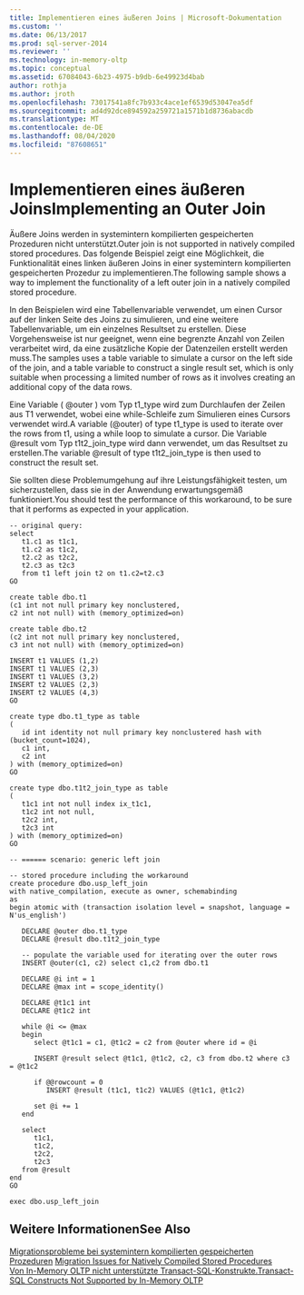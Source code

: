 ```yaml
---
title: Implementieren eines äußeren Joins | Microsoft-Dokumentation
ms.custom: ''
ms.date: 06/13/2017
ms.prod: sql-server-2014
ms.reviewer: ''
ms.technology: in-memory-oltp
ms.topic: conceptual
ms.assetid: 67084043-6b23-4975-b9db-6e49923d4bab
author: rothja
ms.author: jroth
ms.openlocfilehash: 73017541a8fc7b933c4ace1ef6539d53047ea5df
ms.sourcegitcommit: ad4d92dce894592a259721a1571b1d8736abacdb
ms.translationtype: MT
ms.contentlocale: de-DE
ms.lasthandoff: 08/04/2020
ms.locfileid: "87608651"
---
```

# <a name="implementing-an-outer-join"></a><span data-ttu-id="52b56-102">Implementieren eines äußeren Joins</span><span class="sxs-lookup"><span data-stu-id="52b56-102">Implementing an Outer Join</span></span>
  <span data-ttu-id="52b56-103">Äußere Joins werden in systemintern kompilierten gespeicherten Prozeduren nicht unterstützt.</span><span class="sxs-lookup"><span data-stu-id="52b56-103">Outer join is not supported in natively compiled stored procedures.</span></span> <span data-ttu-id="52b56-104">Das folgende Beispiel zeigt eine Möglichkeit, die Funktionalität eines linken äußeren Joins in einer systemintern kompilierten gespeicherten Prozedur zu implementieren.</span><span class="sxs-lookup"><span data-stu-id="52b56-104">The following sample shows a way to implement the functionality of a left outer join in a natively compiled stored procedure.</span></span>  
  
 <span data-ttu-id="52b56-105">In den Beispielen wird eine Tabellenvariable verwendet, um einen Cursor auf der linken Seite des Joins zu simulieren, und eine weitere Tabellenvariable, um ein einzelnes Resultset zu erstellen. Diese Vorgehensweise ist nur geeignet, wenn eine begrenzte Anzahl von Zeilen verarbeitet wird, da eine zusätzliche Kopie der Datenzeilen erstellt werden muss.</span><span class="sxs-lookup"><span data-stu-id="52b56-105">The samples uses a table variable to simulate a cursor on the left side of the join, and a table variable to construct a single result set, which is only suitable when processing a limited number of rows as it involves creating an additional copy of the data rows.</span></span>  
  
 <span data-ttu-id="52b56-106">Eine Variable ( @outer ) vom Typ t1_type wird zum Durchlaufen der Zeilen aus T1 verwendet, wobei eine while-Schleife zum Simulieren eines Cursors verwendet wird.</span><span class="sxs-lookup"><span data-stu-id="52b56-106">A variable (@outer) of type t1_type is used to iterate over the rows from t1, using a while loop to simulate a cursor.</span></span> <span data-ttu-id="52b56-107">Die Variable @result vom Typ t1t2_join_type wird dann verwendet, um das Resultset zu erstellen.</span><span class="sxs-lookup"><span data-stu-id="52b56-107">The variable @result of type t1t2_join_type is then used to construct the result set.</span></span>  
  
 <span data-ttu-id="52b56-108">Sie sollten diese Problemumgehung auf ihre Leistungsfähigkeit testen, um sicherzustellen, dass sie in der Anwendung erwartungsgemäß funktioniert.</span><span class="sxs-lookup"><span data-stu-id="52b56-108">You should test the performance of this workaround, to be sure that it performs as expected in your application.</span></span>  
  
```  
-- original query:  
select   
   t1.c1 as t1c1,  
   t1.c2 as t1c2,  
   t2.c2 as t2c2,  
   t2.c3 as t2c3  
   from t1 left join t2 on t1.c2=t2.c3  
GO  
  
create table dbo.t1  
(c1 int not null primary key nonclustered,  
c2 int not null) with (memory_optimized=on)  
  
create table dbo.t2  
(c2 int not null primary key nonclustered,  
c3 int not null) with (memory_optimized=on)  
  
INSERT t1 VALUES (1,2)  
INSERT t1 VALUES (2,3)  
INSERT t1 VALUES (3,2)  
INSERT t2 VALUES (2,3)  
INSERT t2 VALUES (4,3)  
GO  
  
create type dbo.t1_type as table  
(  
   id int identity not null primary key nonclustered hash with (bucket_count=1024),  
   c1 int,  
   c2 int  
) with (memory_optimized=on)  
GO  
  
create type dbo.t1t2_join_type as table  
(  
   t1c1 int not null index ix_t1c1,  
   t1c2 int not null,  
   t2c2 int,  
   t2c3 int  
) with (memory_optimized=on)  
GO  
  
-- ====== scenario: generic left join  
  
-- stored procedure including the workaround  
create procedure dbo.usp_left_join  
with native_compilation, execute as owner, schemabinding  
as  
begin atomic with (transaction isolation level = snapshot, language = N'us_english')  
  
   DECLARE @outer dbo.t1_type  
   DECLARE @result dbo.t1t2_join_type  
  
   -- populate the variable used for iterating over the outer rows  
   INSERT @outer(c1, c2) select c1,c2 from dbo.t1  
  
   DECLARE @i int = 1  
   DECLARE @max int = scope_identity()  
  
   DECLARE @t1c1 int  
   DECLARE @t1c2 int  
  
   while @i <= @max  
   begin     
      select @t1c1 = c1, @t1c2 = c2 from @outer where id = @i  
  
      INSERT @result select @t1c1, @t1c2, c2, c3 from dbo.t2 where c3 = @t1c2  
  
      if @@rowcount = 0   
         INSERT @result (t1c1, t1c2) VALUES (@t1c1, @t1c2)  
  
      set @i += 1  
   end  
  
   select   
      t1c1,  
      t1c2,  
      t2c2,  
      t2c3  
   from @result  
end  
GO  
  
exec dbo.usp_left_join  
```  
  
## <a name="see-also"></a><span data-ttu-id="52b56-109">Weitere Informationen</span><span class="sxs-lookup"><span data-stu-id="52b56-109">See Also</span></span>  
 <span data-ttu-id="52b56-110">[Migrationsprobleme bei systemintern kompilierten gespeicherten Prozeduren](migration-issues-for-natively-compiled-stored-procedures.md) </span><span class="sxs-lookup"><span data-stu-id="52b56-110">[Migration Issues for Natively Compiled Stored Procedures](migration-issues-for-natively-compiled-stored-procedures.md) </span></span>  
 [<span data-ttu-id="52b56-111">Von In-Memory OLTP nicht unterstützte Transact-SQL-Konstrukte.</span><span class="sxs-lookup"><span data-stu-id="52b56-111">Transact-SQL Constructs Not Supported by In-Memory OLTP</span></span>](transact-sql-constructs-not-supported-by-in-memory-oltp.md)  
  
  
